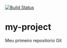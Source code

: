 [![Build Status](https://travis-ci.org/carlos1976/meu-projeto.svg?branch=master)](https://travis-ci.org/carlos1976/meu-projeto)
# my-project
Meu primeiro repositorio Git
